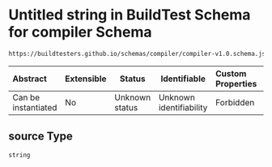 # Untitled string in BuildTest Schema for compiler Schema

```txt
https://buildtesters.github.io/schemas/compiler/compiler-v1.0.schema.json#/properties/build/properties/source
```




| Abstract            | Extensible | Status         | Identifiable            | Custom Properties | Additional Properties | Access Restrictions | Defined In                                                                                |
| :------------------ | ---------- | -------------- | ----------------------- | :---------------- | --------------------- | ------------------- | ----------------------------------------------------------------------------------------- |
| Can be instantiated | No         | Unknown status | Unknown identifiability | Forbidden         | Allowed               | none                | [compiler-v1.0.schema.json\*](../../out/compiler-v1.0.schema.json "open original schema") |

## source Type

`string`
